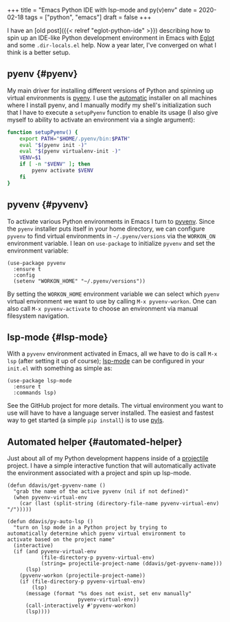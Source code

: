 +++
title = "Emacs Python IDE with lsp-mode and py(v)env"
date = 2020-02-18
tags = ["python", "emacs"]
draft = false
+++

I have an [old post]({{< relref "eglot-python-ide" >}}) describing how to spin up an IDE-like Python
development environment in Emacs with [Eglot](https://github.com/joaotavora/eglot) and some
`.dir-locals.el` help. Now a year later, I've converged on what I
think is a better setup.


## pyenv {#pyenv}

My main driver for installing different versions of Python and
spinning up virtual environments is [pyenv](https://github.com/pyenv/pyenv). I use the [automatic](https://github.com/pyenv/pyenv-installer)
installer on all machines where I install pyenv, and I manually
modify my shell's initialization such that I have to execute a
`setupPyenv` function to enable its usage (I also give myself to
ability to activate an environment via a single argument):

```bash
function setupPyenv() {
    export PATH="$HOME/.pyenv/bin:$PATH"
    eval "$(pyenv init -)"
    eval "$(pyenv virtualenv-init -)"
    VENV=$1
    if [ -n "$VENV" ]; then
        pyenv activate $VENV
    fi
}
```


## pyvenv {#pyvenv}

To activate various Python environments in Emacs I turn to
[pyvenv](https://github.com/jorgenschaefer/pyvenv). Since the `pyenv` installer puts itself in your home
directory, we can configure `pyvenv` to find virtual environments
in `~/.pyenv/versions` via the `WORKON_ON` environment variable.
I lean on `use-package` to initialize `pyvenv` and set the
environment variable:

```emacs-lisp
(use-package pyvenv
  :ensure t
  :config
  (setenv "WORKON_HOME" "~/.pyenv/versions"))
```

By setting the `WORKON_HOME` environment variable we can select
which `pyenv` virtual environment we want to use by calling `M-x
    pyvenv-workon`. One can also call `M-x pyvenv-activate` to choose
an environment via manual filesystem navigation.


## lsp-mode {#lsp-mode}

With a `pyvenv` environment activated in Emacs, all we have to do
is call `M-x lsp` (after setting it up of course); [lsp-mode](https://github.com/emacs-lsp/lsp-mode) can be
configured in your `init.el` with something as simple as:

```emacs-lisp
(use-package lsp-mode
  :ensure t
  :commands lsp)
```

See the GitHub project for more details. The virtual environment
you want to use will have to have a language server installed. The
easiest and fastest way to get started (a simple `pip install`) is
to use [pyls](https://github.com/palantir/python-language-server).


## Automated helper {#automated-helper}

Just about all of my Python development happens inside of a
[projectile](https://github.com/bbatsov/projectile) project. I have a simple interactive function that will
automatically activate the environment associated with a project
and spin up lsp-mode.

```emacs-lisp
(defun ddavis/get-pyvenv-name ()
  "grab the name of the active pyvenv (nil if not defined)"
  (when pyvenv-virtual-env
    (car (last (split-string (directory-file-name pyvenv-virtual-env) "/")))))

(defun ddavis/py-auto-lsp ()
  "turn on lsp mode in a Python project by trying to
automatically determine which pyenv virtual environment to
activate based on the project name"
  (interactive)
  (if (and pyvenv-virtual-env
           (file-directory-p pyvenv-virtual-env)
           (string= projectile-project-name (ddavis/get-pyvenv-name)))
      (lsp)
    (pyvenv-workon (projectile-project-name))
    (if (file-directory-p pyvenv-virtual-env)
        (lsp)
      (message (format "%s does not exist, set env manually"
                       pyvenv-virtual-env))
      (call-interactively #'pyvenv-workon)
      (lsp))))
```
